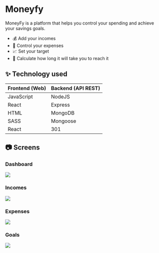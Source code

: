 # Moneyfy

MoneyFy is a platform that helps you control your spending and achieve your savings goals.

- 💰 Add your incomes 
- 💸 Control your expenses
- 📈 Set your target
- 🎯 Calculate how long it will take you to reach it

## ✨  Technology used

| Frontend (Web) | Backend (API REST) |
| ------- |  ----- |
| JavaScript | NodeJS  |
| React | Express  |
| HTML | MongoDB  |
| SASS | Mongoose  |
| React | 301  |


## 📷 ️Screens
### Dashboard
<img src="https://res.cloudinary.com/dfbloaduq/image/upload/v1654872702/MoneyFy/Captura_de_Pantalla_2022-06-10_a_las_16.47.59_xutcfb.png">
<br>

### Incomes
<img src="https://res.cloudinary.com/dfbloaduq/image/upload/v1654872702/MoneyFy/Captura_de_Pantalla_2022-06-10_a_las_16.48.12_zvfkwd.png">
<br>

### Expenses
<img src="https://res.cloudinary.com/dfbloaduq/image/upload/v1654872702/MoneyFy/Captura_de_Pantalla_2022-06-10_a_las_16.48.22_gwgejh.png">
<br>

### Goals
<img src="https://res.cloudinary.com/dfbloaduq/image/upload/v1654872701/MoneyFy/Captura_de_Pantalla_2022-06-10_a_las_16.48.56_d7f8kf.png">
<br>